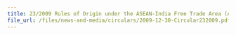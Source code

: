 ```yaml
---
title: 23/2009 Rules of Origin under the ASEAN-India Free Trade Area (AIFTA) Trade In Goods (TIG)Agreement
file_url: /files/news-and-media/circulars/2009-12-30-Circular232009.pdf
---
```

